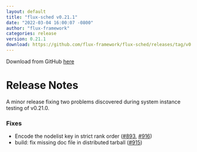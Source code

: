 ```yaml
---
layout: default
title: "flux-sched v0.21.1"
date: "2022-03-04 16:00:07 -0800"
author: "flux-framework"
categories: release
version: 0.21.1
download: https://github.com/flux-framework/flux-sched/releases/tag/v0.21.1
---
```


Download from GitHub [here](https://github.com/flux-framework/flux-sched/releases/tag/v0.21.1)

# Release Notes
A minor release fixing two problems discovered during system
instance testing of v0.21.0.

### Fixes
 * Encode the nodelist key in strict rank order ([#893](https://github.com/flux-framework/flux-sched/issues/893), [#916](https://github.com/flux-framework/flux-sched/issues/916))
 * build: fix missing doc file in distributed tarball ([#915](https://github.com/flux-framework/flux-sched/issues/915))



